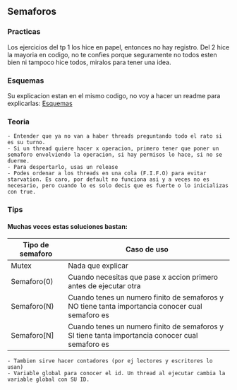 ## Semaforos 

### Practicas
Los ejercicios del tp 1 los hice en papel, entonces no hay registro. 
Del 2 hice la mayoria en codigo, no te confies porque seguramente no todos esten bien ni tampoco hice todos, miralos para tener una idea. 

### Esquemas 
Su explicacion estan en el mismo codigo, no voy a hacer un readme para explicarlas: [Esquemas](https://github.com/MateoGiuffra/concurrente/blob/main/Semaforos/Esquemas)

### Teoria
    - Entender que ya no van a haber threads preguntando todo el rato si es su turno. 
    - Si un thread quiere hacer x operacion, primero tener que poner un semaforo envolviendo la operacion, si hay permisos lo hace, si no se duerme. 
    - Para despertarlo, usas un release
    - Podes ordenar a los threads en una cola (F.I.F.O) para evitar starvation. Es caro, por default no funciona asi y a veces no es necesario, pero cuando lo es solo decis que es fuerte o lo inicializas con true.  

### Tips 
#### Muchas veces estas soluciones bastan: 
| Tipo de semaforo | Caso de uso |
|----------------|----------------|
| Mutex  | Nada que explicar |
| Semaforo(0)  | Cuando necesitas que pase x accion primero antes de ejecutar otra |
| Semaforo(N)  | Cuando tenes un numero finito de semaforos y NO tiene tanta importancia conocer cual semaforo es |
| Semaforo[N]  | Cuando tenes un numero finito de semaforos y SI tiene tanta importancia conocer cual semaforo es |
    - Tambien sirve hacer contadores (por ej lectores y escritores lo usan)
    - Variable global para conocer el id. Un thread al ejecutar cambia la variable global con SU ID. 
